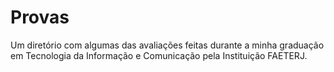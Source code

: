 # Provas

Um diretório com algumas das avaliações feitas durante a minha graduação em Tecnologia da Informação e Comunicação pela Instituição FAETERJ.
